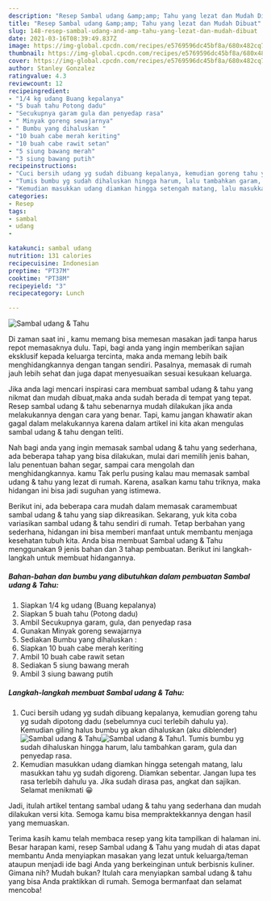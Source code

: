 ```yaml
---
description: "Resep Sambal udang &amp;amp; Tahu yang lezat dan Mudah Dibuat"
title: "Resep Sambal udang &amp;amp; Tahu yang lezat dan Mudah Dibuat"
slug: 148-resep-sambal-udang-and-amp-tahu-yang-lezat-dan-mudah-dibuat
date: 2021-03-16T08:39:49.837Z
image: https://img-global.cpcdn.com/recipes/e5769596dc45bf8a/680x482cq70/sambal-udang-tahu-foto-resep-utama.jpg
thumbnail: https://img-global.cpcdn.com/recipes/e5769596dc45bf8a/680x482cq70/sambal-udang-tahu-foto-resep-utama.jpg
cover: https://img-global.cpcdn.com/recipes/e5769596dc45bf8a/680x482cq70/sambal-udang-tahu-foto-resep-utama.jpg
author: Stanley Gonzalez
ratingvalue: 4.3
reviewcount: 12
recipeingredient:
- "1/4 kg udang Buang kepalanya"
- "5 buah tahu Potong dadu"
- "Secukupnya garam gula dan penyedap rasa"
- " Minyak goreng sewajarnya"
- " Bumbu yang dihaluskan "
- "10 buah cabe merah keriting"
- "10 buah cabe rawit setan"
- "5 siung bawang merah"
- "3 siung bawang putih"
recipeinstructions:
- "Cuci bersih udang yg sudah dibuang kepalanya, kemudian goreng tahu yg sudah dipotong dadu (sebelumnya cuci terlebih dahulu ya). Kemudian giling halus bumbu yg akan dihaluskan (aku diblender)"
- "Tumis bumbu yg sudah dihaluskan hingga harum, lalu tambahkan garam, gula dan penyedap rasa."
- "Kemudian masukkan udang diamkan hingga setengah matang, lalu masukkan tahu yg sudah digoreng. Diamkan sebentar. Jangan lupa tes rasa terlebih dahulu ya. Jika sudah dirasa pas, angkat dan sajikan. Selamat menikmati 😀"
categories:
- Resep
tags:
- sambal
- udang
- 

katakunci: sambal udang  
nutrition: 131 calories
recipecuisine: Indonesian
preptime: "PT37M"
cooktime: "PT38M"
recipeyield: "3"
recipecategory: Lunch

---
```



![Sambal udang &amp; Tahu](https://img-global.cpcdn.com/recipes/e5769596dc45bf8a/680x482cq70/sambal-udang-tahu-foto-resep-utama.jpg)

Di zaman  saat ini , kamu memang bisa memesan masakan jadi tanpa harus repot memasaknya dulu. Tapi, bagi anda yang ingin memberikan sajian eksklusif kepada keluarga tercinta, maka anda memang lebih baik menghidangkannya dengan tangan sendiri. Pasalnya, memasak di rumah jauh lebih sehat dan juga dapat menyesuaikan sesuai kesukaan keluarga.

Jika anda lagi mencari inspirasi cara membuat sambal udang &amp; tahu yang nikmat dan mudah dibuat,maka anda sudah berada di tempat yang tepat. Resep sambal udang &amp; tahu  sebenarnya mudah dilakukan jika anda melakukannya dengan cara yang benar. Tapi, kamu jangan khawatir akan gagal dalam melakukannya 
karena dalam artikel ini kita akan mengulas sambal udang &amp; tahu dengan teliti.  



Nah bagi anda yang ingin memasak sambal udang &amp; tahu yang sederhana, ada beberapa tahap yang bisa dilakukan, mulai dari memilih jenis bahan, lalu penentuan bahan segar, sampai cara mengolah dan menghidangkannya. kamu Tak perlu pusing kalau mau memasak sambal udang &amp; tahu yang lezat di rumah. Karena, asalkan kamu  tahu triknya, maka hidangan ini bisa jadi suguhan yang istimewa.

Berikut ini, ada beberapa cara mudah dalam memasak caramembuat sambal udang &amp; tahu yang siap dikreasikan. Sekarang, yuk kita coba variasikan sambal udang &amp; tahu sendiri di rumah. Tetap berbahan yang sederhana, hidangan ini bisa memberi manfaat untuk membantu menjaga kesehatan tubuh kita. Anda bisa membuat Sambal udang &amp; Tahu menggunakan 9 jenis bahan dan 3 tahap pembuatan. Berikut ini langkah-langkah untuk membuat hidangannya.

<!--inarticleads1-->

##### Bahan-bahan dan bumbu yang dibutuhkan dalam pembuatan Sambal udang &amp; Tahu:

1. Siapkan 1/4 kg udang (Buang kepalanya)
1. Siapkan 5 buah tahu (Potong dadu)
1. Ambil Secukupnya garam, gula, dan penyedap rasa
1. Gunakan  Minyak goreng sewajarnya
1. Sediakan  Bumbu yang dihaluskan :
1. Siapkan 10 buah cabe merah keriting
1. Ambil 10 buah cabe rawit setan
1. Sediakan 5 siung bawang merah
1. Ambil 3 siung bawang putih




<!--inarticleads2-->

##### Langkah-langkah membuat Sambal udang &amp; Tahu:

1. Cuci bersih udang yg sudah dibuang kepalanya, kemudian goreng tahu yg sudah dipotong dadu (sebelumnya cuci terlebih dahulu ya). Kemudian giling halus bumbu yg akan dihaluskan (aku diblender)
<img src="https://img-global.cpcdn.com/steps/5daacd5708700a6d/160x128cq70/sambal-udang-tahu-langkah-memasak-1-foto.jpg" alt="Sambal udang &amp; Tahu"><img src="https://img-global.cpcdn.com/steps/498ab0ebbba27e88/160x128cq70/sambal-udang-tahu-langkah-memasak-1-foto.jpg" alt="Sambal udang &amp; Tahu">1. Tumis bumbu yg sudah dihaluskan hingga harum, lalu tambahkan garam, gula dan penyedap rasa.
1. Kemudian masukkan udang diamkan hingga setengah matang, lalu masukkan tahu yg sudah digoreng. Diamkan sebentar. Jangan lupa tes rasa terlebih dahulu ya. Jika sudah dirasa pas, angkat dan sajikan. Selamat menikmati 😀




Jadi, itulah artikel tentang  sambal udang &amp; tahu  yang sederhana dan mudah dilakukan versi kita. Semoga kamu bisa mempraktekkannya dengan hasil yang memuaskan. 

Terima kasih kamu telah membaca resep yang kita tampilkan di halaman ini. Besar harapan kami, resep  Sambal udang &amp; Tahu yang mudah di atas dapat membantu Anda menyiapkan masakan yang lezat untuk keluarga/teman ataupun menjadi ide bagi Anda yang berkeinginan untuk berbisnis kuliner. Gimana nih? Mudah bukan? Itulah cara menyiapkan sambal udang &amp; tahu yang bisa Anda praktikkan di rumah. Semoga bermanfaat dan selamat mencoba!

